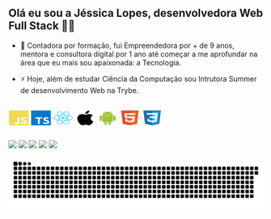 ## Olá eu sou a Jéssica Lopes, desenvolvedora Web Full Stack 👩‍💻

- 🌱 Contadora por formação, fui Empreendedora por + de 9 anos, mentora e consultora digital por 1 ano até começar a me aprofundar na área que eu mais sou apaixonada: a Tecnologia.

- ⚡ Hoje, além de estudar Ciência da Computação sou Intrutora Summer de desenvolvimento Web na Trybe.

<div style="display: inline_block"><br>
  <img align="center" alt="Jessica-Js" height="30" width="40" src="https://raw.githubusercontent.com/devicons/devicon/master/icons/javascript/javascript-plain.svg">
  <img align="center" alt="Jessica-Ts" height="30" width="40" src="https://raw.githubusercontent.com/devicons/devicon/master/icons/typescript/typescript-plain.svg">
  <img align="center" alt="Jessica-React" height="30" width="40" src="https://raw.githubusercontent.com/devicons/devicon/master/icons/react/react-original.svg">
  <img align="center" alt="Jessica-Apple" height="30" width="40" src="https://raw.githubusercontent.com/devicons/devicon/master/icons/apple/apple-original.svg">
  <img align="center" alt="Jessica-Android" height="30" width="40" src="https://raw.githubusercontent.com/devicons/devicon/master/icons/android/android-plain.svg">
  <img align="center" alt="Jessica-HTML" height="30" width="40" src="https://raw.githubusercontent.com/devicons/devicon/master/icons/html5/html5-original.svg">
  <img align="center" alt="Jessica-CSS" height="30" width="40" src="https://raw.githubusercontent.com/devicons/devicon/master/icons/css3/css3-original.svg">
</div>
  
  ##
 
<div> 
  <a href="https://instagram.com/jessmaternando" target="_blank"><img src="https://img.shields.io/badge/-Instagram-%23E4405F?style=for-the-badge&logo=instagram&logoColor=white" target="_blank"></a>
 	<a href="https://www.twitch.tv/jessicalopesdev" target="_blank"><img src="https://img.shields.io/badge/Twitch-9146FF?style=for-the-badge&logo=twitch&logoColor=white" target="_blank"></a>
 <a href="https://discord.gg/JessicaLopes#2652" target="_blank"><img src="https://img.shields.io/badge/Discord-7289DA?style=for-the-badge&logo=discord&logoColor=white" target="_blank"></a> 
  <a href = "mailto:jessicalopes.dev@gmail.com"><img src="https://img.shields.io/badge/-Gmail-%23333?style=for-the-badge&logo=gmail&logoColor=white" target="_blank"></a>
  <a href="https://www.linkedin.com/in/jessica-lopes-4b6456200" target="_blank"><img src="https://img.shields.io/badge/-LinkedIn-%230077B5?style=for-the-badge&logo=linkedin&logoColor=white" target="_blank"></a> 
 
  ![Snake animation](https://github.com/jessicalopesdev/jessicalopesdev/blob/output/github-contribution-grid-snake.svg)
 
</div>





